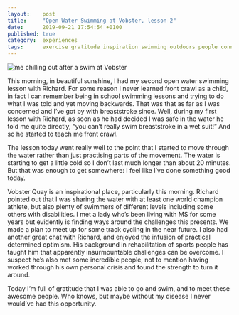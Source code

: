 ```yaml
---
layout:    post
title:     "Open Water Swimming at Vobster, lesson 2"
date:      2019-09-21 17:54:54 +0100
published: true
category:  experiences
tags:      exercise gratitude inspiration swimming outdoors people connection
---
```

![me chilling out after a swim at Vobster](https://lh3.googleusercontent.com/pw/ACtC-3fEQRH1MsrOhsivCPnDV_e59_8SX4gzt2nhfZR9K4Y3t_y5ZJ3uNv940PlXcUmiP-Z9hRm1vsfKEOBPB-uP8LW1r129TSOrHonIhQ1nDVgFvUCCYMtJ9bxKHu8QDAziNqP2uvlcLU0IVpAXrdnNKgE5yQ=w704-h939-no)

This morning, in beautiful sunshine, I had my second open water swimming lesson with Richard. For some reason I never learned front crawl as a child, in fact I can remember being in school swimming lessons and trying to do what I was told and yet moving backwards. That was that as far as I was concerned and I’ve got by with breaststroke since. Well, during my first lesson with Richard, as soon as he had decided I was safe in the water he told me quite directly, “you can’t really swim breaststroke in a wet suit!” And so he started to teach me front crawl.

<!--more-->

The lesson today went really well to the point that I started to move through the water rather than just practising parts of the movement. The water is starting to get a little cold so I don’t last much longer than about 20 minutes. But that was enough to get somewhere: I feel like I’ve done something good today.

Vobster Quay is an inspirational place, particularly this morning. Richard pointed out that I was sharing the water with at least one world champion athlete, but also plenty of swimmers of different levels including some others with disabilities. I met a lady who’s been living with MS for some years but evidently is finding ways around the challenges this presents. We made a plan to meet up for some track cycling in the near future. I also had another great chat with Richard, and enjoyed the infusion of practical determined optimism. His background in rehabilitation of sports people has taught him that apparently insurmountable challenges can be overcome. I suspect he’s also met some incredible people, not to mention having worked through his own personal crisis and found the strength to turn it around.

Today I’m full of gratitude that I was able to go and swim, and to meet these awesome people. Who knows, but maybe without my disease I never would’ve had this opportunity.
